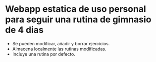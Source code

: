 # Webapp estatica de uso personal para seguir una rutina de gimnasio de 4 dias
- Se pueden modificar, añadir y borrar ejercicios.
- Almacena localmente las rutinas modificadas.
- Incluye una rutina por defecto.
